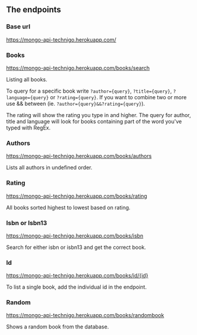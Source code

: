 ## The endpoints

### Base url

https://mongo-api-technigo.herokuapp.com/

### Books

https://mongo-api-technigo.herokuapp.com/books/search

Listing all books.

To query for a specific book write `?author={query}`, `?title={query}`,
`?language={query}` or `?rating={query}`. If you want to combine two or more use
&& between (ie. `?author={query}&&?rating={query}`).

The rating will show the rating you type in and higher. The query for author,
title and language will look for books containing part of the word you've typed
with RegEx.

### Authors

https://mongo-api-technigo.herokuapp.com/books/authors

Lists all authors in undefined order.

### Rating

https://mongo-api-technigo.herokuapp.com/books/rating

All books sorted highest to lowest based on rating.

### Isbn or Isbn13

https://mongo-api-technigo.herokuapp.com/books/isbn

Search for either isbn or isbn13 and get the correct book.

### Id

https://mongo-api-technigo.herokuapp.com/books/id/{id}

To list a single book, add the individual id in the endpoint.

### Random

https://mongo-api-technigo.herokuapp.com/books/randombook

Shows a random book from the database.
